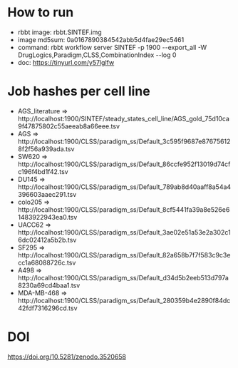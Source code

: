 # How to run

- rbbt image: rbbt.SINTEF.img
- image md5sum: 0a0167890384542abb5d4fae29ec5461
- command: rbbt workflow server SINTEF -p 1900 --export_all -W DrugLogics,Paradigm,CLSS,CombinationIndex --log 0
- doc: https://tinyurl.com/y57lglfw

# Job hashes per cell line

- AGS_literature => http://localhost:1900/SINTEF/steady_states_cell_line/AGS_gold_75d10ca9f47875802c55aeeab8a66eee.tsv
- AGS => http://localhost:1900/CLSS/paradigm_ss/Default_3c595f9687e876756128f2f56a939ada.tsv
- SW620 => http://localhost:1900/CLSS/paradigm_ss/Default_86ccfe952f13019d74cfc196f4bd1f42.tsv
- DU145 => http://localhost:1900/CLSS/paradigm_ss/Default_789ab8d40aaff8a54a4396603aaec291.tsv
- colo205 => http://localhost:1900/CLSS/paradigm_ss/Default_8cf5441fa39a8e526e61483922943ea0.tsv
- UACC62 => http://localhost:1900/CLSS/paradigm_ss/Default_3ae02e51a53e2a302c16dc02412a5b2b.tsv
- SF295 => http://localhost:1900/CLSS/paradigm_ss/Default_82a658b7f7f583c9c3ecc1a68088726c.tsv
- A498 => http://localhost:1900/CLSS/paradigm_ss/Default_d34d5b2eeb513d797a8230a69cd4baa1.tsv
- MDA-MB-468 => http://localhost:1900/CLSS/paradigm_ss/Default_280359b4e2890f84dc42fdf7316296cd.tsv

# DOI

https://doi.org/10.5281/zenodo.3520658
